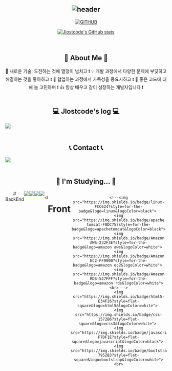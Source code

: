 <div align="center">
  
![header](https://capsule-render.vercel.app/api?type=soft&color=CED8F6&text=Welcome%20to%20Jlostcode's%20GitHub%20👋&animation=twinkling&fontSize=35&fontAlignY=40&fontAlign=65&height=250)
---
  
[![GITHUB](https://hits.seeyoufarm.com/api/count/incr/badge.svg?url=https%3A%2F%2Fgithub.com%2FJlostcode&count_bg=%2389C0EB&title_bg=%232F2E2E&icon=github.svg&icon_color=%23FFFFFF&title=GITHUB&edge_flat=false)](https://github.com/Jlostcode)

[![Jlostcode's GitHub stats](https://github-readme-stats.vercel.app/api?username=Jlostcode&include_all_commits=true&theme=nord&hide_border=true&count_private=true)](https://github.com/Jlostcode/github-readme-stats)
 
<br>

## 🙋 About Me 🙋
<div style="display:flex; flex-direction:row;">
    🎵 새로운 기술, 도전하는 것에 열정이 넘치고 ❗
    💡 개발 과정에서 다양한 문제에 부딪히고 해결하는 것을 좋아하고 ❗
    👥 협업하는 과정에서 가독성을 중요시하고 ❗
    🌟 좋은 코드에 대해 늘 고민하며 ❗
    👍 항상 배우고 같이 성장하는 개발자입니다 ❗
</div><br>

## 💻 Jlostcode's log 💻
<div style="display:flex; flex-direction:row;">
    <a href="https://blog.naver.com/jlostcode">
        <img src="https://img.shields.io/badge/blog-000000?style=for-the-badge&logo=NAVER&logoColor=white&color=green"> 
    </a>
</div><br>

 
## 📞 Contact 📞
<div style="display:flex; flex-direction:row;">
    <a href="mailto:ksyczx@naver.com">
        <img src="https://img.shields.io/badge/naver-EA4335?style=for-the-badge&logo=naver&logoColor=white&color=green"> 
    </a>
</div><br>
    
## 🔨 I'm Studying... 🔨
<div style="display:flex; flex-direction:row;">
  # BackEnd
    <img src="https://img.shields.io/badge/Java-007396?style=for-the-badge&logo=Java&logoColor=white"> 
    <img src="https://img.shields.io/badge/Spring Boot-6DB33F?style=for-the-badge&logo=spring boot&logoColor=white"> 
    <!--<img src="https://img.shields.io/badge/Gradle-02303A?style=for-the-badge&logo=gradle&logoColor=white"> -->
    <img src="https://img.shields.io/badge/oracle-F80000?style=for-the-badge&logo=oracle&logoColor=white"> 
    <img src="https://img.shields.io/badge/mysql-4479A1?style=for-the-badge&logo=mysql&logoColor=white"> 
    
    <br>
 # Front
    
    <!--<img src="https://img.shields.io/badge/linux-FCC624?style=for-the-badge&logo=linux&logoColor=black"> 
    <img src="https://img.shields.io/badge/apache tomcat-F8DC75?style=for-the-badge&logo=apachetomcat&logoColor=black">
    <img src="https://img.shields.io/badge/Amazon AWS-232F3E?style=for-the-badge&logo=amazon aws&logoColor=white"> 
    <img src="https://img.shields.io/badge/Amazon EC2-FF9900?style=for-the-badge&logo=amazon ec2&logoColor=white"> 
    <img src="https://img.shields.io/badge/Amazon RDS-527FFF?style=for-the-badge&logo=amazon rds&logoColor=white">
    <br> -->
    <img src="https://img.shields.io/badge/html5-E34F26?style=flat-square&logo=html5&logoColor=white"> 
    <img src="https://img.shields.io/badge/css-1572B6?style=flat-square&logo=css3&logoColor=white"> 
    <img src="https://img.shields.io/badge/javascript-F7DF1E?style=flat-square&logo=javascript&logoColor=black"> 
    <img src="https://img.shields.io/badge/bootstrap-7952B3?style=flat-square&logo=bootstrap&logoColor=white">
    <br>
</div><br>
</div>

